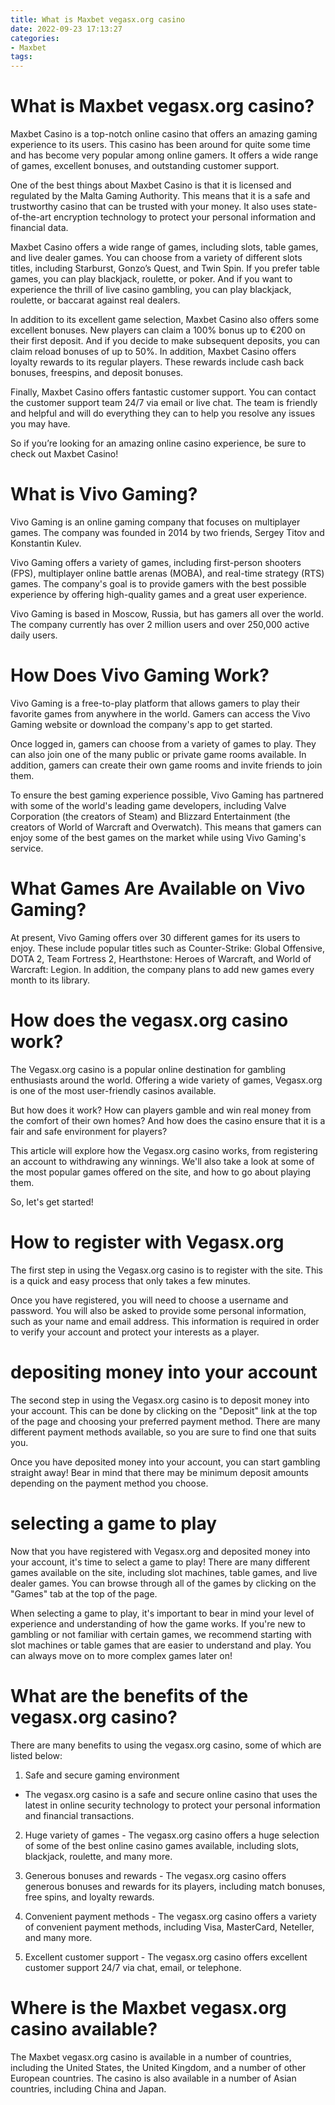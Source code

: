 ```yaml
---
title: What is Maxbet vegasx.org casino
date: 2022-09-23 17:13:27
categories:
- Maxbet
tags:
---
```



# What is Maxbet vegasx.org casino?

Maxbet Casino is a top-notch online casino that offers an amazing gaming experience to its users. This casino has been around for quite some time and has become very popular among online gamers. It offers a wide range of games, excellent bonuses, and outstanding customer support.

One of the best things about Maxbet Casino is that it is licensed and regulated by the Malta Gaming Authority. This means that it is a safe and trustworthy casino that can be trusted with your money. It also uses state-of-the-art encryption technology to protect your personal information and financial data.

Maxbet Casino offers a wide range of games, including slots, table games, and live dealer games. You can choose from a variety of different slots titles, including Starburst, Gonzo’s Quest, and Twin Spin. If you prefer table games, you can play blackjack, roulette, or poker. And if you want to experience the thrill of live casino gambling, you can play blackjack, roulette, or baccarat against real dealers.

In addition to its excellent game selection, Maxbet Casino also offers some excellent bonuses. New players can claim a 100% bonus up to €200 on their first deposit. And if you decide to make subsequent deposits, you can claim reload bonuses of up to 50%. In addition, Maxbet Casino offers loyalty rewards to its regular players. These rewards include cash back bonuses, freespins, and deposit bonuses.

Finally, Maxbet Casino offers fantastic customer support. You can contact the customer support team 24/7 via email or live chat. The team is friendly and helpful and will do everything they can to help you resolve any issues you may have.

So if you’re looking for an amazing online casino experience, be sure to check out Maxbet Casino!

# What is Vivo Gaming?

Vivo Gaming is an online gaming company that focuses on multiplayer games. The company was founded in 2014 by two friends, Sergey Titov and Konstantin Kulev.

Vivo Gaming offers a variety of games, including first-person shooters (FPS), multiplayer online battle arenas (MOBA), and real-time strategy (RTS) games. The company's goal is to provide gamers with the best possible experience by offering high-quality games and a great user experience.

Vivo Gaming is based in Moscow, Russia, but has gamers all over the world. The company currently has over 2 million users and over 250,000 active daily users.

# How Does Vivo Gaming Work?

Vivo Gaming is a free-to-play platform that allows gamers to play their favorite games from anywhere in the world. Gamers can access the Vivo Gaming website or download the company's app to get started.

Once logged in, gamers can choose from a variety of games to play. They can also join one of the many public or private game rooms available. In addition, gamers can create their own game rooms and invite friends to join them.

To ensure the best gaming experience possible, Vivo Gaming has partnered with some of the world's leading game developers, including Valve Corporation (the creators of Steam) and Blizzard Entertainment (the creators of World of Warcraft and Overwatch). This means that gamers can enjoy some of the best games on the market while using Vivo Gaming's service.

# What Games Are Available on Vivo Gaming?

At present, Vivo Gaming offers over 30 different games for its users to enjoy. These include popular titles such as Counter-Strike: Global Offensive, DOTA 2, Team Fortress 2, Hearthstone: Heroes of Warcraft, and World of Warcraft: Legion. In addition, the company plans to add new games every month to its library.

# How does the vegasx.org casino work?

The Vegasx.org casino is a popular online destination for gambling enthusiasts around the world. Offering a wide variety of games, Vegasx.org is one of the most user-friendly casinos available.

But how does it work? How can players gamble and win real money from the comfort of their own homes? And how does the casino ensure that it is a fair and safe environment for players?

This article will explore how the Vegasx.org casino works, from registering an account to withdrawing any winnings. We'll also take a look at some of the most popular games offered on the site, and how to go about playing them.

So, let's get started!

# How to register with Vegasx.org

The first step in using the Vegasx.org casino is to register with the site. This is a quick and easy process that only takes a few minutes.

Once you have registered, you will need to choose a username and password. You will also be asked to provide some personal information, such as your name and email address. This information is required in order to verify your account and protect your interests as a player.

# depositing money into your account

The second step in using the Vegasx.org casino is to deposit money into your account. This can be done by clicking on the "Deposit" link at the top of the page and choosing your preferred payment method. There are many different payment methods available, so you are sure to find one that suits you.

 Once you have deposited money into your account, you can start gambling straight away! Bear in mind that there may be minimum deposit amounts depending on the payment method you choose.

# selecting a game to play

Now that you have registered with Vegasx.org and deposited money into your account, it's time to select a game to play! There are many different games available on the site, including slot machines, table games, and live dealer games. You can browse through all of the games by clicking on the "Games" tab at the top of the page.

When selecting a game to play, it's important to bear in mind your level of experience and understanding of how the game works. If you're new to gambling or not familiar with certain games, we recommend starting with slot machines or table games that are easier to understand and play. You can always move on to more complex games later on!

# What are the benefits of the vegasx.org casino?

There are many benefits to using the vegasx.org casino, some of which are listed below:

1. Safe and secure gaming environment
 - The vegasx.org casino is a safe and secure online casino that uses the latest in online security technology to protect your personal information and financial transactions.

2. Huge variety of games - The vegasx.org casino offers a huge selection of some of the best online casino games available, including slots, blackjack, roulette, and many more.

3. Generous bonuses and rewards - The vegasx.org casino offers generous bonuses and rewards for its players, including match bonuses, free spins, and loyalty rewards.

4. Convenient payment methods - The vegasx.org casino offers a variety of convenient payment methods, including Visa, MasterCard, Neteller, and many more.

5. Excellent customer support - The vegasx.org casino offers excellent customer support 24/7 via chat, email, or telephone.

# Where is the Maxbet vegasx.org casino available?

The Maxbet vegasx.org casino is available in a number of countries, including the United States, the United Kingdom, and a number of other European countries. The casino is also available in a number of Asian countries, including China and Japan.